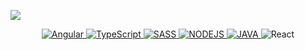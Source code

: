 

<a href="[https://www.canva.com/design/DAFB7fUgkso/PWIbmNaBnVnNZV8OgoOluQ/view?website#2](https://www.canva.com/design/DAFCwoiPXpw/1UPr8KpRQfnjSwPT2XftOQ/watch?utm_content=DAFCwoiPXpw&utm_campaign=designshare&utm_medium=link&utm_source=publishsharelink)">  <img src = "[https://www.canva.com/design/DAFCwstlv6M/lcy3aHeUQk8FsfNvrIgXJg/watch?utm_content=DAFCwstlv6M&utm_campaign=share_your_design&utm_medium=link&utm_source=shareyourdesignpanel](https://www.canva.com/design/DAFCwstlv6M/lcy3aHeUQk8FsfNvrIgXJg/watch?utm_content=DAFCwstlv6M&utm_campaign=designshare&utm_medium=link&utm_source=publishsharelink)"/> </a>


<div align="center">
<a href="https://www.canva.com/design/DAFB7fUgkso/PWIbmNaBnVnNZV8OgoOluQ/view?website#2">
<img alt="Angular" src="https://img.shields.io/badge/Angular-DD0031?style=for-the-badge&logo=angular&logoColor=white"> <img alt="TypeScript" src= "https://img.shields.io/badge/TypeScript-007ACC?style=for-the-badge&logo=typescript&logoColor=white"> <img alt="SASS" src="https://img.shields.io/badge/SASS-hotpink.svg?style=for-the-badge&logo=SASS&logoColor=white"> <img alt="NODEJS" src="https://img.shields.io/badge/node.js-6DA55F?style=for-the-badge&logo=node.js&logoColor=white"> <img alt="JAVA" src="https://img.shields.io/badge/java-%23ED8B00.svg?style=for-the-badge&logo=java&logoColor=white"> </a>
<img alt="React" src="https://img.shields.io/badge/-ReactJs-61DAFB?logo=react&logoColor=white&style=for-the-badge"></div>
<br>
